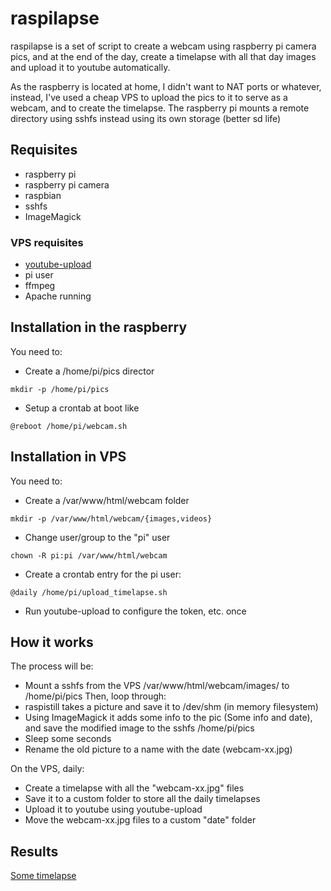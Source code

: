 # raspilapse
raspilapse is a set of script to create a webcam using raspberry pi camera pics, and at the end of the day, create a timelapse with all that day images and upload it to youtube automatically.

As the raspberry is located at home, I didn't want to NAT ports or whatever, instead, I've used a cheap VPS to upload the pics to it to serve as a webcam, and to create the timelapse.
The raspberry pi mounts a remote directory using sshfs instead using its own storage (better sd life)

## Requisites
* raspberry pi
* raspberry pi camera
* raspbian
* sshfs
* ImageMagick

### VPS requisites
* [youtube-upload](https://github.com/tokland/youtube-upload)
* pi user
* ffmpeg
* Apache running

## Installation in the raspberry
You need to:
* Create a /home/pi/pics director
```
mkdir -p /home/pi/pics
```
* Setup a crontab at boot like 
```
@reboot /home/pi/webcam.sh
```
## Installation in VPS
You need to:
* Create a /var/www/html/webcam folder
```
mkdir -p /var/www/html/webcam/{images,videos}
```
* Change user/group to the "pi" user
```
chown -R pi:pi /var/www/html/webcam
```
* Create a crontab entry for the pi user:
```
@daily /home/pi/upload_timelapse.sh
```
* Run youtube-upload to configure the token, etc. once

## How it works
The process will be:
* Mount a sshfs from the VPS /var/www/html/webcam/images/ to /home/pi/pics
Then, loop through:
* raspistill takes a picture and save it to /dev/shm (in memory filesystem)
* Using ImageMagick it adds some info to the pic (Some info and date), and save the modified image to the sshfs /home/pi/pics
* Sleep some seconds
* Rename the old picture to a name with the date (webcam-xx.jpg)

On the VPS, daily:
* Create a timelapse with all the "webcam-xx.jpg" files
* Save it to a custom folder to store all the daily timelapses
* Upload it to youtube using youtube-upload
* Move the webcam-xx.jpg files to a custom "date" folder

## Results
[Some timelapse](https://www.youtube.com/watch?v=56wNbNZc83I)
